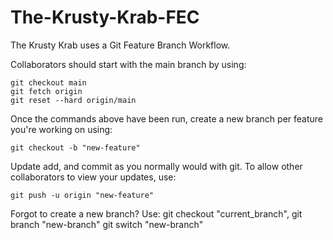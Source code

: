 # The-Krusty-Krab-FEC

The Krusty Krab uses a Git Feature Branch Workflow.

Collaborators should start with the main branch by using:
```
git checkout main
git fetch origin
git reset --hard origin/main
```

Once the commands above have been run, create a new branch per feature you're working on using:
```
git checkout -b "new-feature"
```

Update add, and commit as you normally would with git. To allow other collaborators to view your updates, use:
```
git push -u origin "new-feature"
```

Forgot to create a new branch? Use:
git checkout "current_branch",
git branch "new-branch"
git switch "new-branch"
```